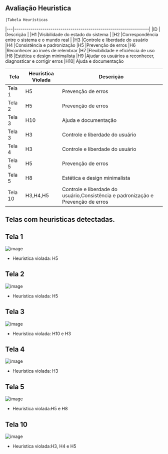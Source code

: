 ## Avaliação Heuristica


		
	|Tabela Heurísticas	
  |---|-------------------------------------------------------------------|
  |ID |	Descrição                                                         |
	|H1	|Visibilidade do estado do sistema                                  |
	|H2	|Correspondência entre o sistema e o mundo real                     |
	|H3	|Controle e liberdade do usuário                                    
	|H4	|Consistência e padronização
	|H5	|Prevenção de erros
	|H6	|Reconhecer ao invés de relembrar
	|H7	|Flexibilidade e eficiência de uso	
	|H8	|Estética e design minimalista
	|H9	|Ajudar os usuários a reconhecer, diagnosticar e corrigir erros
	|H10|	Ajuda e documentação



















| Tela                 |  Heuristica Violada | Descrição                                                                            |
|----------------------|---------------------|------------------------------------------------------------------------------------- |
|Tela 1                |    H5               | Prevenção de erros                                                                   |
|Tela 2                |    H5               | Prevenção de erros                                                                   |
|Tela 3                |    H10              | Ajuda e documentação                                                                 |
|Tela 3                |    H3               | Controle e liberdade do usuário                                                      |
|Tela 4                |    H3               | Controle e liberdade do usuário                                                      |
|Tela 5                |    H5               | Prevenção de erros                                                                   |
|Tela 5                |    H8               |Estética e design minimalista                                                         |
|Tela 10               |    H3,H4,H5         | Controle e liberdade do usuário,Consistência e padronização e Prevenção de erros     |


## Telas com heuristicas detectadas.

## Tela 1

![image](https://github.com/user-attachments/assets/c2c45492-936f-4520-b8bb-b0c619846c21)

- Heuristica violada: H5

## Tela 2

![image](https://github.com/user-attachments/assets/d01fc7da-57f3-4343-a15e-7812c240acbe)

- Heuristica violada: H5
## Tela 3

![image](https://github.com/user-attachments/assets/e51b0c51-5514-4c50-9656-3d7774fbcf3c)

- Heuristica violada: H10 e H3

## Tela 4 

![image](https://github.com/user-attachments/assets/0a8098cc-fd12-4f3a-b6e5-0142516830d8)

- Heuristica violada: H3

## Tela 5 

![image](https://github.com/user-attachments/assets/3a37850a-1bbe-4b9f-bbe9-0753d7ce8725)

- Heuristica violada:H5 e H8

## Tela 10

![image](https://github.com/user-attachments/assets/23c053a6-628e-45e2-bf47-ed2de374c9b0)

- Heuristica violada:H3, H4 e H5




